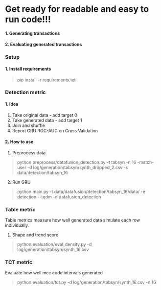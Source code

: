# Get ready for readable and easy to run code!!! 
#### 1. Generating transactions
#### 2. Evaluating generated transactions

### Setup
#### 1. Install requirements
> pip install -r requirements.txt

### Detection metric
#### 1. Idea
1. Take original data - add target 0
2. Take generated data - add target 1
3. Join and shuffle
4. Report GRU ROC-AUC on Cross Validation
#### 2. How to use
1. Preprocess data
> python preprocess/datafusion_detection.py -t tabsyn -n 16 -match-user -d log/generation/tabsyn/synth_dropped_2.csv -s data/detection/tabsyn_16
2. Run GRU
> python main.py -t data/datafusion/detection/tabsyn_16/data/ -e detection  --tqdm -d datafusion_detection

### Table metric
Table metrics measure how well generated data simulate each row individually.
1. Shape and trend score
> python evaluation/eval_density.py -d log/generation/tabsyn/synth_16.csv

### TCT metric
Evaluate how well mcc code intervals generated
> python evaluation/tct.py -d log/generation/tabsyn/synth_16.csv -n 16